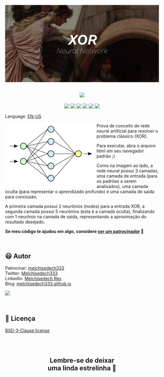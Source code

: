 
<div align='center'>

<img src="images/banner.jpg" >

</div>

<br>

<p align="center">
    <a href="https://github.com/sponsors/melchisedech333"><img src="https://img.shields.io/badge/patrocinar-30363D?style=for-the-badge&logo=GitHub-Sponsors&logoColor=#white" ></a>
    <br><br>
    <img src="https://badgen.net/badge/nível de amor/7 de 10/purple" >
    <img src="https://img.shields.io/github/languages/count/melchisedech333/xor-neural-network?color=%23f34b7d&label=linguagens" >
    <img src="https://img.shields.io/github/languages/top/melchisedech333/xor-neural-network?color=%23f34b7d" >
    <img src="https://img.shields.io/github/directory-file-count/melchisedech333/xor-neural-network?label=arquivos" >
    <img src="https://img.shields.io/github/repo-size/melchisedech333/xor-neural-network?label=tamanho repo" >
    <img src="https://img.shields.io/github/license/melchisedech333/xor-neural-network?label=licen%C3%A7a" >
</p>

Language: <a href="readme.md">EN-US</a>

<img align="left" src="images/neural-network.svg" width='300px' >

Prova de conceito de rede neural artificial para resolver o problema clássico (XOR).

Para executar, abra o arquivo html em seu navegador padrão ;)

Como na imagem ao lado, a rede neural possui 3 camadas, uma camada de entrada (para os padrões a serem analisados), uma camada oculta (para representar o aprendizado profundo) e uma camada de saída para conclusão.

A primeira camada possui 2 neurônios (nodes) para a entrada XOR, a segunda camada possui 5 neurônios (esta é a camada oculta), finalizando com 1 neurônio na camada de saída, representando a aproximação do resultado desejado.

**Se meu código te ajudou em algo, considere [ser um patrocinador](https://github.com/sponsors/melchisedech333) :blue_heart:** 

<br>

:smiley: Autor
---

Patrocinar: [melchisedech333](https://github.com/sponsors/melchisedech333)<br>
Twitter: [Melchisedech333](https://twitter.com/Melchisedech333)<br>
LinkedIn: [Melchisedech Rex](https://www.linkedin.com/in/melchisedech-rex-724152235/)<br>
Blog: [melchisedech333.github.io](https://melchisedech333.github.io/)<br>

<a href="https://github.com/melchisedech333" ><img src="https://github.com/melchisedech333.png?size=200" height="100" /></a>

<br>

:scroll: Licença
---

[ BSD-3-Clause license](./license)

<br><br>

<div align="center">

## Lembre-se de deixar <br> uma linda estrelinha :star_struck:

</div>


